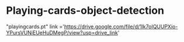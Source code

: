 # Playing-cards-object-detection
"playingcards.pt" link ='https://drive.google.com/file/d/1lk7oIQUUPXio-YPursVUNiEUeHuDMegP/view?usp=drive_link'
